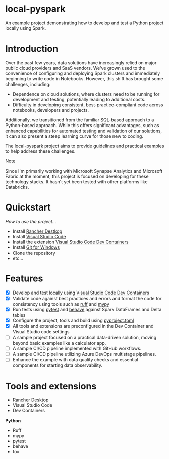 # local-pyspark
An example project demonstrating how to develop and test a Python project locally using Spark.

# Introduction

Over the past few years, data solutions have increasingly relied on major public cloud providers and SaaS vendors. We've grown used to the convenience of configuring and deploying Spark clusters and immediately beginning to write code in Notebooks. However, this shift has brought some challenges, including:

- Dependence on cloud solutions, where clusters need to be running for development and testing, potentially leading to additional costs.
- Difficulty in developing consistent, best-practice-compliant code across notebooks, developers and projects.

Additionally, we transitioned from the familiar SQL-based approach to a Python-based approach. While this offers significant advantages, such as enhanced capabilities for automated testing and validation of our solutions, it can also present a steep learning curve for those new to coding.

The local-pyspark project aims to provide guidelines and practical examples to help address these challenges.

> [!NOTE] 
> Since I'm primarily working with Microsoft Synapse Analytics and Microsoft Fabric at the moment, this project is focused on developing for these technology stacks. It hasn't yet been tested with other platforms like Databricks.

# Quickstart

_How to use the project..._

- Install [Rancher Destkop](https://rancherdesktop.io/)
- Install [Visual Studio Code](https://code.visualstudio.com/)
- Install the extension [Visual Studio Code Dev Containers](https://marketplace.visualstudio.com/items?itemName=ms-vscode-remote.remote-containers)
- Install [Git for Windows](https://git-scm.com/download/win)
- Clone the repository
- etc...

# Features

- [x] Develop and test locally using [Visual Studio Code Dev Containers](https://marketplace.visualstudio.com/items?itemName=ms-vscode-remote.remote-containers)
- [x] Validate code against best practices and errors and format the code for consistency using tools such as [ruff](https://pypi.org/project/ruff/) and [mypy](https://pypi.org/project/mypy/)
- [x] Run tests using [pytest](https://pypi.org/project/pytest/) and [behave](https://pypi.org/project/behave/) against Spark DataFrames and Delta tables
- [x] Configure the project, tools and build using [pyproject.toml](https://packaging.python.org/en/latest/guides/writing-pyproject-toml/)
- [x] All tools and extensions are preconfigured in the Dev Container and Visual Studio code settings
- [ ] A sample project focused on a practical data-driven solution, moving beyond basic examples like a calculator app.
- [ ] A sample CI/CD pipeline implemented with GitHub workflows.
- [ ] A sample CI/CD pipeline utilizing Azure DevOps multistage pipelines.
- [ ] Enhance the example with data quality checks and essential components for starting data observability.

# Tools and extensions

- Rancher Desktop
- Visual Studio Code
- Dev Containers

**Python**
- Ruff
- mypy
- pytest
- behave
- tox
